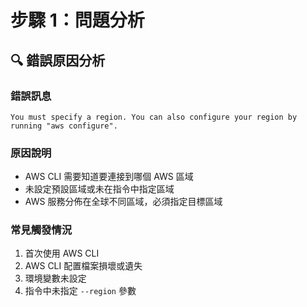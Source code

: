 # 步驟 1：問題分析

## 🔍 錯誤原因分析

### 錯誤訊息
```
You must specify a region. You can also configure your region by running "aws configure".
```

### 原因說明
- AWS CLI 需要知道要連接到哪個 AWS 區域
- 未設定預設區域或未在指令中指定區域
- AWS 服務分佈在全球不同區域，必須指定目標區域

### 常見觸發情況
1. 首次使用 AWS CLI
2. AWS CLI 配置檔案損壞或遺失
3. 環境變數未設定
4. 指令中未指定 `--region` 參數